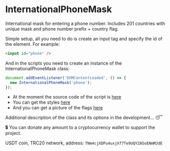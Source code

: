 # InternationalPhoneMask

International mask for entering a phone number. Includes 201 countries with unique mask and phone number prefix + country flag.

Simple setup, all you need to do is create an input tag and specify the id of the element. For example:

```html
<input id="phone" />
```

And in the scripts you need to create an instance of the InternationalPhoneMask class:

```ts
document.addEventListener('DOMContentLoaded', () => {
  new InternationalPhoneMask('phone');
});
```

- At the moment the source code of the script is [here](https://github.com/StarkElessar/international-phone-number/tree/master/src/scripts/international-phone-number)
- You can get the styles [here](https://github.com/StarkElessar/international-phone-number/blob/master/src/styles/libs/international-phone-number.scss)
- And you can get a picture of the flags [here](https://github.com/StarkElessar/international-phone-number/blob/master/public/ipn-flags.png)

Additional description of the class and its options in the development... 😴


💲 You can donate any amount to a cryptocurrency wallet to support the project.

USDT coin, TRC20 network, address: `TNm4cjXDPu4uxjXf7Te9UQYZA5oENmMJdE`

